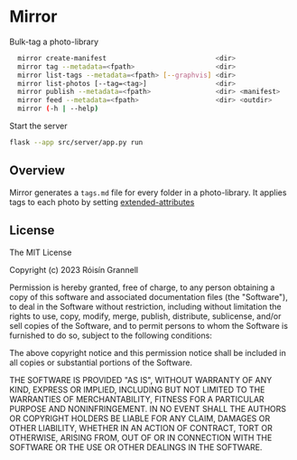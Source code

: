 
# Mirror

Bulk-tag a photo-library

```sh
  mirror create-manifest                           <dir>
  mirror tag --metadata=<fpath>                    <dir>
  mirror list-tags --metadata=<fpath> [--graphvis] <dir>
  mirror list-photos [--tag=<tag>]                 <dir>
  mirror publish --metadata=<fpath>                <dir> <manifest>
  mirror feed --metadata=<fpath>                   <dir> <outdir>
  mirror (-h | --help)
```

Start the server

```sh
flask --app src/server/app.py run
```

## Overview

Mirror generates a `tags.md` file for every folder in a photo-library. It applies tags to each photo by setting [extended-attributes](https://en.wikipedia.org/wiki/Extended_file_attributes)

## License

The MIT License

Copyright (c) 2023 Róisín Grannell

Permission is hereby granted, free of charge, to any person obtaining a copy of this software and associated documentation files (the "Software"), to deal in the Software without restriction, including without limitation the rights to use, copy, modify, merge, publish, distribute, sublicense, and/or sell copies of the Software, and to permit persons to whom the Software is furnished to do so, subject to the following conditions:

The above copyright notice and this permission notice shall be included in all copies or substantial portions of the Software.

THE SOFTWARE IS PROVIDED "AS IS", WITHOUT WARRANTY OF ANY KIND, EXPRESS OR IMPLIED, INCLUDING BUT NOT LIMITED TO THE WARRANTIES OF MERCHANTABILITY, FITNESS FOR A PARTICULAR PURPOSE AND NONINFRINGEMENT. IN NO EVENT SHALL THE AUTHORS OR COPYRIGHT HOLDERS BE LIABLE FOR ANY CLAIM, DAMAGES OR OTHER LIABILITY, WHETHER IN AN ACTION OF CONTRACT, TORT OR OTHERWISE, ARISING FROM, OUT OF OR IN CONNECTION WITH THE SOFTWARE OR THE USE OR OTHER DEALINGS IN THE SOFTWARE.
